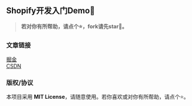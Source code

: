 ## Shopify开发入门Demo🌈

> **若对你有所帮助，请点个⭐，fork请先star🙏。**


### 文章链接
[掘金](https://juejin.cn/post/7197594278084083772) <br />
[CSDN](https://blog.csdn.net/weixin_53673959/article/details/128939607)

### 版权/协议
本项目采用 **MIT License**，请随意使用。若你喜欢或对你有所帮助，请点个⭐。

